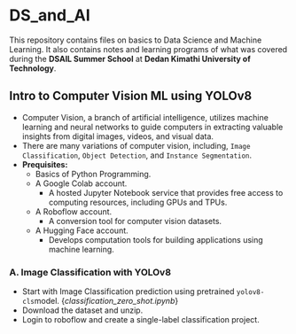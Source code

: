 # DS_and_AI
This repository contains files on basics to Data Science and Machine Learning.
It also contains notes and learning programs of what was covered during the **DSAIL Summer School** at **Dedan Kimathi University of Technology**.

## Intro to Computer Vision ML using YOLOv8
- Computer Vision, a branch of artificial intelligence, utilizes machine learning and neural networks to guide computers in extracting valuable insights from digital images, videos, and visual data.
- There are many variations of computer vision, including, ```Image Classification```, ```Object Detection```, and ```Instance Segmentation```.
- **Prequisites:**
  - Basics of Python Programming.
  - A Google Colab account.
    - A hosted Jupyter Notebook service that provides free access to computing resources, including GPUs and TPUs.
  - A Roboflow account.
    - A conversion tool for computer vision datasets.
  - A Hugging Face account.
    - Develops computation tools for building applications using machine learning.
### A. Image Classification with YOLOv8
- Start with Image Classification prediction using pretrained ```yolov8-cls```model. {*classification_zero_shot.ipynb*}
- Download the dataset and unzip.
- Login to roboflow and create a single-label classification project.